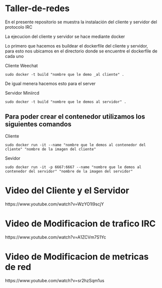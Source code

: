 # Taller-de-redes
<h>En el presente repositorio se muestra la instalación del cliente y servidor del protocolo IRC</h>
<p>La ejecucion del cliente y servidor se hace mediante docker</p>

<p>Lo primero que hacemos es buildear el dockerfile del cliente y servidor, para esto nos ubicamos en el directorio donde se encuentre el dockerfile de cada uno<p>

<p>Cliente Weechat</p>

`sudo docker -t build "nombre que le demo _al cliente" . `

<p>De igual menera hacemos esto para el server</p>

<p>Servidor Miniircd</p>

`sudo docker -t build "nombre que le demos al servidor" . `

<h2>Para poder crear el contenedor utilizamos los siguientes comandos</h2>
<p>Cliente</p>

` sudo docker run -it --name "nombre que le demos al contenedor del cliente" "nombre de la imagen del cliente" `

<p>Sevidor</p>

` sudo docker run -it -p 6667:6667 --name "nombre que le demos al contenedor del servidor" "nombre de la imagen del servidor" `

<h1>Video del Cliente y el Servidor </h1>
https://www.youtube.com/watch?v=WzYO1l9scjY

<h1>Video de Modificacion de trafico IRC</h1>
https://www.youtube.com/watch?v=A1ZCVm7S1Yc

<h1>Video de Modificacion de metricas de red</h1>
https://www.youtube.com/watch?v=sr2hzSqm1us
